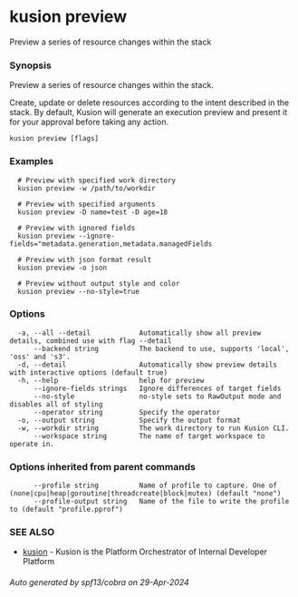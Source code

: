# kusion preview

Preview a series of resource changes within the stack

### Synopsis

Preview a series of resource changes within the stack.

 Create, update or delete resources according to the intent described in the stack. By default, Kusion will generate an execution preview and present it for your approval before taking any action.

```
kusion preview [flags]
```

### Examples

```
  # Preview with specified work directory
  kusion preview -w /path/to/workdir
  
  # Preview with specified arguments
  kusion preview -D name=test -D age=18
  
  # Preview with ignored fields
  kusion preview --ignore-fields="metadata.generation,metadata.managedFields
  
  # Preview with json format result
  kusion preview -o json
  
  # Preview without output style and color
  kusion preview --no-style=true
```

### Options

```
  -a, --all --detail            Automatically show all preview details, combined use with flag --detail
      --backend string          The backend to use, supports 'local', 'oss' and 's3'.
  -d, --detail                  Automatically show preview details with interactive options (default true)
  -h, --help                    help for preview
      --ignore-fields strings   Ignore differences of target fields
      --no-style                no-style sets to RawOutput mode and disables all of styling
      --operator string         Specify the operator
  -o, --output string           Specify the output format
  -w, --workdir string          The work directory to run Kusion CLI.
      --workspace string        The name of target workspace to operate in.
```

### Options inherited from parent commands

```
      --profile string          Name of profile to capture. One of (none|cpu|heap|goroutine|threadcreate|block|mutex) (default "none")
      --profile-output string   Name of the file to write the profile to (default "profile.pprof")
```

### SEE ALSO

* [kusion](index.md)	 - Kusion is the Platform Orchestrator of Internal Developer Platform

###### Auto generated by spf13/cobra on 29-Apr-2024
